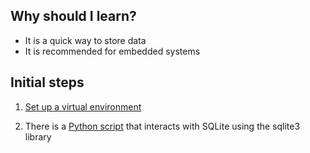 ## Why should I learn?
- It is a quick way to store data
- It is recommended for embedded systems

## Initial steps

1. [Set up a virtual environment](https://docs.google.com/document/d/1QI9jc3wl92B6KOrpgS-xi9OnOO1kkAm6g4pHx42Mwsk/edit#heading=h.v74wpoyxy3z)

2. There is a [Python script](./server.py) that interacts with SQLite using the sqlite3 library